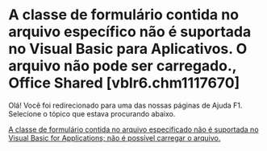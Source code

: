 
# A classe de formulário contida no arquivo específico não é suportada no Visual Basic para Aplicativos. O arquivo não pode ser carregado., Office Shared [vblr6.chm1117670]

Olá! Você foi redirecionado para uma das nossas páginas de Ajuda F1. Selecione o tópico que estava procurando abaixo.

[A classe de formulário contida no arquivo especificado não é suportada no Visual Basic for Applications; não é possível carregar o arquivo.](http://msdn.microsoft.com/library/9b6dc45c-2076-3e78-4bec-e6d5b913d282%28Office.15%29.aspx)

